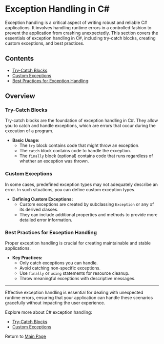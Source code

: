 # Exception Handling in C#

Exception handling is a critical aspect of writing robust and reliable C# applications. It involves handling runtime errors in a controlled fashion to prevent the application from crashing unexpectedly. This section covers the essentials of exception handling in C#, including try-catch blocks, creating custom exceptions, and best practices.

## Contents

- [Try-Catch Blocks](./Try_Catch_Blocks.md)
- [Custom Exceptions](./Custom_Exceptions.md)
- [Best Practices for Exception Handling](./Exception_Handling_Best_Practices.md)

## Overview

### Try-Catch Blocks

Try-catch blocks are the foundation of exception handling in C#. They allow you to catch and handle exceptions, which are errors that occur during the execution of a program.

- **Basic Usage:**
  - The `try` block contains code that might throw an exception.
  - The `catch` block contains code to handle the exception.
  - The `finally` block (optional) contains code that runs regardless of whether an exception was thrown.

### Custom Exceptions

In some cases, predefined exception types may not adequately describe an error. In such situations, you can define custom exception types.

- **Defining Custom Exceptions:**
  - Custom exceptions are created by subclassing `Exception` or any of its derived classes.
  - They can include additional properties and methods to provide more detailed error information.

### Best Practices for Exception Handling

Proper exception handling is crucial for creating maintainable and stable applications.

- **Key Practices:**
  - Only catch exceptions you can handle.
  - Avoid catching non-specific exceptions.
  - Use `finally` or `using` statements for resource cleanup.
  - Throw meaningful exceptions with descriptive messages.

---

Effective exception handling is essential for dealing with unexpected runtime errors, ensuring that your application can handle these scenarios gracefully without impacting the user experience.

Explore more about C# exception handling:
- [Try-Catch Blocks](./Try_Catch_Blocks.md)
- [Custom Exceptions](./Custom_Exceptions.md)

Return to [Main Page](/README.md)

